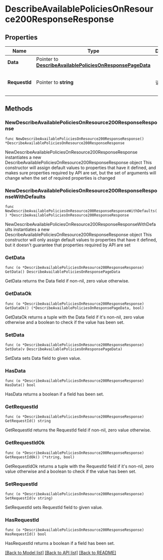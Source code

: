 # DescribeAvailablePoliciesOnResource200ResponseResponse

## Properties

Name | Type | Description | Notes
------------ | ------------- | ------------- | -------------
**Data** | Pointer to [**DescribeAvailablePoliciesOnResponsePageData**](DescribeAvailablePoliciesOnResponsePageData.md) |  | [optional] 
**RequestId** | Pointer to **string** | 请求id | [optional] [default to "xxxxx"]

## Methods

### NewDescribeAvailablePoliciesOnResource200ResponseResponse

`func NewDescribeAvailablePoliciesOnResource200ResponseResponse() *DescribeAvailablePoliciesOnResource200ResponseResponse`

NewDescribeAvailablePoliciesOnResource200ResponseResponse instantiates a new DescribeAvailablePoliciesOnResource200ResponseResponse object
This constructor will assign default values to properties that have it defined,
and makes sure properties required by API are set, but the set of arguments
will change when the set of required properties is changed

### NewDescribeAvailablePoliciesOnResource200ResponseResponseWithDefaults

`func NewDescribeAvailablePoliciesOnResource200ResponseResponseWithDefaults() *DescribeAvailablePoliciesOnResource200ResponseResponse`

NewDescribeAvailablePoliciesOnResource200ResponseResponseWithDefaults instantiates a new DescribeAvailablePoliciesOnResource200ResponseResponse object
This constructor will only assign default values to properties that have it defined,
but it doesn't guarantee that properties required by API are set

### GetData

`func (o *DescribeAvailablePoliciesOnResource200ResponseResponse) GetData() DescribeAvailablePoliciesOnResponsePageData`

GetData returns the Data field if non-nil, zero value otherwise.

### GetDataOk

`func (o *DescribeAvailablePoliciesOnResource200ResponseResponse) GetDataOk() (*DescribeAvailablePoliciesOnResponsePageData, bool)`

GetDataOk returns a tuple with the Data field if it's non-nil, zero value otherwise
and a boolean to check if the value has been set.

### SetData

`func (o *DescribeAvailablePoliciesOnResource200ResponseResponse) SetData(v DescribeAvailablePoliciesOnResponsePageData)`

SetData sets Data field to given value.

### HasData

`func (o *DescribeAvailablePoliciesOnResource200ResponseResponse) HasData() bool`

HasData returns a boolean if a field has been set.

### GetRequestId

`func (o *DescribeAvailablePoliciesOnResource200ResponseResponse) GetRequestId() string`

GetRequestId returns the RequestId field if non-nil, zero value otherwise.

### GetRequestIdOk

`func (o *DescribeAvailablePoliciesOnResource200ResponseResponse) GetRequestIdOk() (*string, bool)`

GetRequestIdOk returns a tuple with the RequestId field if it's non-nil, zero value otherwise
and a boolean to check if the value has been set.

### SetRequestId

`func (o *DescribeAvailablePoliciesOnResource200ResponseResponse) SetRequestId(v string)`

SetRequestId sets RequestId field to given value.

### HasRequestId

`func (o *DescribeAvailablePoliciesOnResource200ResponseResponse) HasRequestId() bool`

HasRequestId returns a boolean if a field has been set.


[[Back to Model list]](../README.md#documentation-for-models) [[Back to API list]](../README.md#documentation-for-api-endpoints) [[Back to README]](../README.md)


